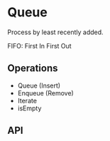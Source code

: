 # Queue
Process by least recently added.

FIFO: First In First Out

## Operations
- Queue (Insert)
- Enqueue (Remove)
- Iterate
- isEmpty

## API
